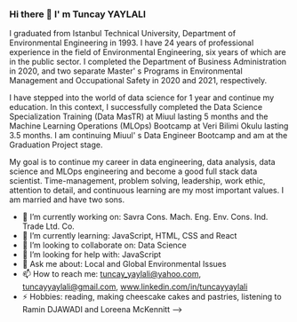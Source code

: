 ### Hi there 👋 I' m Tuncay YAYLALI
I graduated from Istanbul Technical University, Department of Environmental Engineering in 1993. I have 24 years of professional experience in the field of Environmental Engineering, six years of which are in the public sector. I completed the Department of Business Administration in 2020, and two separate Master' s Programs in Environmental Management and Occupational Safety in 2020 and 2021, respectively.

I have stepped into the world of data science for 1 year and continue my education. In this context, I successfully completed the Data Science Specialization Training (Data MasTR) at Miuul lasting 5 months and the Machine Learning Operations (MLOps) Bootcamp at Veri Bilimi Okulu lasting 3.5 months. I am continuing Miuul' s Data Engineer Bootcamp and am at the Graduation Project stage.

My goal is to continue my career in data engineering, data analysis, data science and MLOps engineering and become a good full stack data scientist. Time-management, problem solving, leadership, work ethic, attention to detail, and continuous learning are my most important values. I am married and have two sons.

- 🔭 I’m currently working on: Savra Cons. Mach. Eng. Env. Cons. Ind. Trade Ltd. Co.
- 🌱 I’m currently learning: JavaScript, HTML, CSS and React
- 👯 I’m looking to collaborate on: Data Science
- 🤔 I’m looking for help with: JavaScript
- 💬 Ask me about: Local and Global Environmental Issues
- 📫 How to reach me: tuncay_yaylali@yahoo.com, tuncayyaylali@gmail.com, www.linkedin.com/in/tuncayyaylali 
- ⚡ Hobbies: reading, making cheescake cakes and pastries, listening to Ramin DJAWADI and Loreena McKennitt
-->
